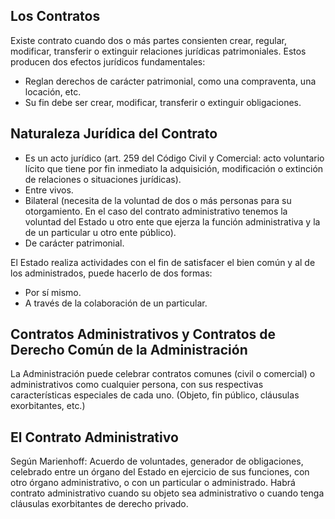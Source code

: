 
## Los Contratos

Existe contrato cuando dos o más partes consienten crear, regular, modificar, transferir o extinguir relaciones jurídicas patrimoniales. Estos producen dos efectos jurídicos fundamentales:

- Reglan derechos de carácter patrimonial, como una compraventa, una locación, etc.
- Su fin debe ser crear, modificar, transferir o extinguir obligaciones.

## Naturaleza Jurídica del Contrato

- Es un acto jurídico (art. 259 del Código Civil y Comercial: acto voluntario lícito que tiene por fin inmediato la adquisición, modificación o extinción de relaciones o situaciones jurídicas).
- Entre vivos.
- Bilateral (necesita de la voluntad de dos o más personas para su otorgamiento. En el caso del contrato administrativo tenemos la voluntad del Estado u otro ente que ejerza la función administrativa y la de un particular u otro ente público).
- De carácter patrimonial.

El Estado realiza actividades con el fin de satisfacer el bien común y al de los administrados, puede hacerlo de dos formas:

- Por sí mismo.
- A través de la colaboración de un particular.

## Contratos Administrativos y Contratos de Derecho Común de la Administración

La Administración puede celebrar contratos comunes (civil o comercial) o administrativos como cualquier persona, con sus respectivas características especiales de cada uno. (Objeto, fin público, cláusulas exorbitantes, etc.)

## El Contrato Administrativo

Según Marienhoff: Acuerdo de voluntades, generador de obligaciones, celebrado entre un órgano del Estado en ejercicio de sus funciones, con otro órgano administrativo, o con un particular o administrado. Habrá contrato administrativo cuando su objeto sea administrativo o cuando tenga cláusulas exorbitantes de derecho privado.


